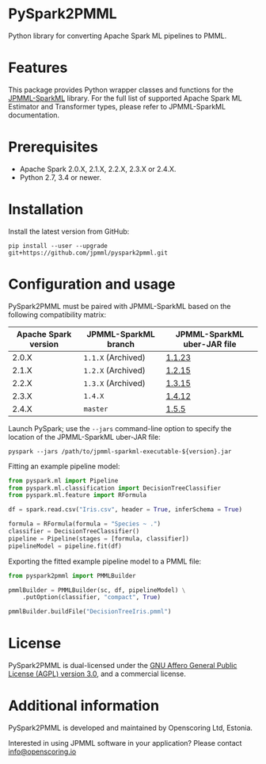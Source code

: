 PySpark2PMML
============

Python library for converting Apache Spark ML pipelines to PMML.

# Features #

This package provides Python wrapper classes and functions for the [JPMML-SparkML](https://github.com/jpmml/jpmml-sparkml) library. For the full list of supported Apache Spark ML Estimator and Transformer types, please refer to JPMML-SparkML documentation.

# Prerequisites #

* Apache Spark 2.0.X, 2.1.X, 2.2.X, 2.3.X or 2.4.X.
* Python 2.7, 3.4 or newer.

# Installation #

Install the latest version from GitHub:
```
pip install --user --upgrade git+https://github.com/jpmml/pyspark2pmml.git
```

# Configuration and usage #

PySpark2PMML must be paired with JPMML-SparkML based on the following compatibility matrix:

| Apache Spark version | JPMML-SparkML branch | JPMML-SparkML uber-JAR file |
|----------------------|----------------------|-----------------------------|
| 2.0.X | `1.1.X` (Archived) | [1.1.23](https://github.com/jpmml/jpmml-sparkml/releases/download/1.1.23/jpmml-sparkml-executable-1.1.23.jar) |
| 2.1.X | `1.2.X` (Archived) | [1.2.15](https://github.com/jpmml/jpmml-sparkml/releases/download/1.2.15/jpmml-sparkml-executable-1.2.15.jar) |
| 2.2.X | `1.3.X` (Archived) | [1.3.15](https://github.com/jpmml/jpmml-sparkml/releases/download/1.3.15/jpmml-sparkml-executable-1.3.15.jar) |
| 2.3.X | `1.4.X` | [1.4.12](https://github.com/jpmml/jpmml-sparkml/releases/download/1.4.12/jpmml-sparkml-executable-1.4.12.jar) |
| 2.4.X | `master` | [1.5.5](https://github.com/jpmml/jpmml-sparkml/releases/download/1.5.5/jpmml-sparkml-executable-1.5.5.jar) |

Launch PySpark; use the `--jars` command-line option to specify the location of the JPMML-SparkML uber-JAR file:
```
pyspark --jars /path/to/jpmml-sparkml-executable-${version}.jar
```

Fitting an example pipeline model:

```python
from pyspark.ml import Pipeline
from pyspark.ml.classification import DecisionTreeClassifier
from pyspark.ml.feature import RFormula

df = spark.read.csv("Iris.csv", header = True, inferSchema = True)

formula = RFormula(formula = "Species ~ .")
classifier = DecisionTreeClassifier()
pipeline = Pipeline(stages = [formula, classifier])
pipelineModel = pipeline.fit(df)
```

Exporting the fitted example pipeline model to a PMML file:

```python
from pyspark2pmml import PMMLBuilder

pmmlBuilder = PMMLBuilder(sc, df, pipelineModel) \
	.putOption(classifier, "compact", True)

pmmlBuilder.buildFile("DecisionTreeIris.pmml")
```

# License #

PySpark2PMML is dual-licensed under the [GNU Affero General Public License (AGPL) version 3.0](https://www.gnu.org/licenses/agpl-3.0.html), and a commercial license.

# Additional information #

PySpark2PMML is developed and maintained by Openscoring Ltd, Estonia.

Interested in using JPMML software in your application? Please contact [info@openscoring.io](mailto:info@openscoring.io)
